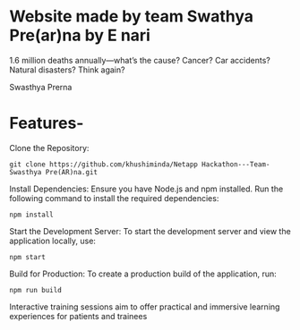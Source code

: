 # Website made by team Swathya Pre(ar)na by E nari

1.6 million deaths annually—what’s the cause? Cancer? Car accidents? Natural disasters? 
Think again?

Swasthya Prerna
# Features-


Clone the Repository: 

    git clone https://github.com/khushiminda/Netapp Hackathon---Team-Swasthya Pre(AR)na.git 

Install Dependencies: Ensure you have Node.js and npm installed. Run the  following command to install the required dependencies:

    npm install

Start the Development Server: To start the development server and view the application locally, use:

    npm start

Build for Production: To create a production build of the application, run:

    npm run build

Interactive training sessions aim to offer
practical and immersive learning experiences
for patients and trainees

